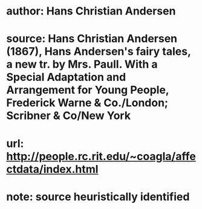 # author: Hans Christian Andersen
# source: Hans Christian Andersen (1867), Hans Andersen's fairy tales, a new tr. by Mrs. Paull. With a Special Adaptation and Arrangement for Young People, Frederick Warne & Co./London; Scribner & Co/New York
# url: http://people.rc.rit.edu/~coagla/affectdata/index.html
# note: source heuristically identified

